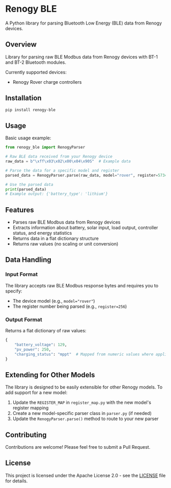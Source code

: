 # Renogy BLE

A Python library for parsing Bluetooth Low Energy (BLE) data from Renogy devices.

## Overview

Library for parsing raw BLE Modbus data from Renogy devices with BT-1 and BT-2 Bluetooth modules.

Currently supported devices:
- Renogy Rover charge controllers

## Installation

```bash
pip install renogy-ble
```

## Usage

Basic usage example:

```python
from renogy_ble import RenogyParser

# Raw BLE data received from your Renogy device
raw_data = b"\xff\x03\x02\x00\x04\x90S"  # Example data

# Parse the data for a specific model and register
parsed_data = RenogyParser.parse(raw_data, model="rover", register=57348)

# Use the parsed data
print(parsed_data)
# Example output: {'battery_type': 'lithium'}
```

## Features

- Parses raw BLE Modbus data from Renogy devices
- Extracts information about battery, solar input, load output, controller status, and energy statistics
- Returns data in a flat dictionary structure
- Returns raw values (no scaling or unit conversion)

## Data Handling

### Input Format
The library accepts raw BLE Modbus response bytes and requires you to specify:
- The device model (e.g., `model="rover"`)
- The register number being parsed (e.g., `register=256`)

### Output Format
Returns a flat dictionary of raw values:

```python
{
    "battery_voltage": 129,
    "pv_power": 250,
    "charging_status": "mppt"  # Mapped from numeric values where applicable
}
```

## Extending for Other Models

The library is designed to be easily extensible for other Renogy models. To add support for a new model:

1. Update the `REGISTER_MAP` in `register_map.py` with the new model's register mapping
2. Create a new model-specific parser class in `parser.py` (if needed)
3. Update the `RenogyParser.parse()` method to route to your new parser

## Contributing

Contributions are welcome! Please feel free to submit a Pull Request.

## License

This project is licensed under the Apache License 2.0 - see the [LICENSE](LICENSE) file for details.